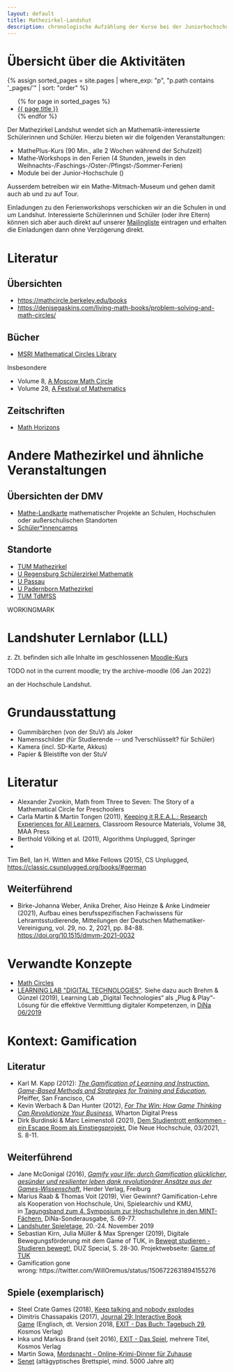 ```yaml
---
layout: default
title: Mathezirkel-Landshut
description: chronologische Aufzählung der Kurse bei der Juniorhochschule
---
```


# Übersicht über die Aktivitäten

{% assign sorted_pages = site.pages | where_exp: "p", "p.path contains '_pages/'" | sort: "order" %}
<ul>
  {% for page in sorted_pages %}
    <li><a href="{{ page.url }}">{{ page.title }}</a></li>
  {% endfor %}
</ul>

Der Mathezirkel Landshut wendet sich an Mathematik-interessierte Schülerinnen und Schüler. Hierzu bieten wir die folgenden Veranstaltungen:

- MathePlus-Kurs (90 Min., alle 2 Wochen während der Schulzeit)
- Mathe-Workshops in den Ferien (4 Stunden, jeweils in den Weihnachts-/Faschings-/Oster-/Pfingst-/Sommer-Ferien)
- Module bei der Junior-Hochschule ()

Ausserdem betreiben wir ein Mathe-Mitmach-Museum und gehen damit auch ab und zu auf Tour.

Einladungen zu den Ferienworkshops verschicken wir an die Schulen in und um Landshut. Interessierte Schülerinnen und Schüler (oder ihre Eltern) können sich aber auch direkt auf unserer [Mailingliste](https://lists.lrz.de/mailman/listinfo/mathezirkel-landshut) eintragen und erhalten die Einladungen dann ohne Verzögerung direkt.

# Literatur

## Übersichten

- https://mathcircle.berkeley.edu/books
- https://denisegaskins.com/living-math-books/problem-solving-and-math-circles/

## Bücher

- [MSRI Mathematical Circles Library](https://bookstore.ams.org/mcl)

Insbesondere
- Volume 8, [A Moscow Math Circle](https://bookstore.ams.org/mcl-8)
- Volume 28, [A Festival of Mathematics](https://maa.org/press/maa-reviews/a-festival-of-mathematics-a-source-book)

## Zeitschriften

- [Math Horizons](https://maa.org/press/periodicals/math-horizons)


# Andere Mathezirkel und ähnliche Veranstaltungen

## Übersichten der DMV

- [Mathe-Landkarte](https://www.mathematik.de/mathematik-landkarte)
  mathematischer Projekte an Schulen, Hochschulen oder außerschulischen Standorten
- [Schüler*innencamps](https://www.mathematik.de/schuelerinnencamps)

## Standorte

- [TUM Mathezirkel](https://www.math.cit.tum.de/math/department/outreach-activities/schulportal/schuelerinnen/mathezirkel/)
- [U Regensburg Schülerzirkel Mathematik](
https://schuelerzirkel.app.uni-regensburg.de/pm_wiki_latest/pmwiki-2.3.2/pmwiki.php)
- [U Passau](https://www.fim.uni-passau.de/schueler-lehrer/mathematik/mathezirkel)
- [U Padernborn Mathezirkel](https://math.uni-paderborn.de/studieninteressierte/mathezirkel)
- [TUM TdMfSS](https://www.math.cit.tum.de/math/department/outreach-activities/schulportal/schuelerinnen/tdmfss/)


WORKINGMARK




# Landshuter Lernlabor (LLL)

z. Zt. befinden sich alle Inhalte im geschlossenen
[Moodle-Kurs](https://moodle.haw-landshut.de/course/view.php?id=3412)

TODO not in the current moodle; try the archive-moodle (06 Jan 2022)

an der Hochschule Landshut.

# Grundausstattung

- Gummibärchen (von der StuV) als Joker
- Namensschilder (für Studierende -- und ?verschlüsselt? für Schüler)
- Kamera (incl. SD-Karte, Akkus)
- Papier & Bleistifte von der StuV

# Literatur

- Alexander Zvonkin, Math from Three to Seven: The Story of a
  Mathematical Circle for Preschoolers
- Carla Martin & Martin Tongen (2011), [Keeping it R.E.A.L.: Research
  Experiences for All Learners](https://bookstore.ams.org/clrm-38/),
  Classroom Resource Materials, Volume 38, MAA Press
- Berthold Völking et al. (2011), Algorithms Unplugged, Springer
-
Tim Bell, Ian H. Witten and Mike Fellows (2015), CS Unplugged,
https://classic.csunplugged.org/books/#german

## Weiterführend

- Birke-Johanna Weber, Anika Dreher, Aiso Heinze & Anke Lindmeier (2021), Aufbau eines berufsspezifischen Fachwissens für Lehramtsstudierende, Mitteilungen der Deutschen Mathematiker-Vereinigung, vol. 29, no. 2, 2021, pp. 84-88. https://doi.org/10.1515/dmvm-2021-0032

# Verwandte Konzepte

- [Math Circles](https://mathcircles.org/)
- [LEARNING LAB "DIGITAL TECHNOLOGIES"](https://www.ll4dt.org/). Siehe
  dazu auch Brehm & Günzel (2019), Learning Lab „Digital Technologies“
  als „Plug & Play“-Lösung für die effektive Vermittlung digitaler
  Kompetenzen, in [DiNa 06/2019](https://diz-bayern.de/DiNa/06_2019)

# Kontext: Gamification

<h2>Literatur</h2>
<ul>
<li>Karl M. Kapp (2012): <a href="https://opac.haw-landshut.de/TouchPoint/perma.do?q=1035%3D%22BV043809607%22+IN+%5B3%5D&amp;v=fla&amp;l=de" target="_blank"><i>The Gamification of Learning and Instruction. Game-Based Methods and Strategies for Training and Education</i></a>, Pfeiffer, San Francisco, CA</li>
<li>Kevin Werbach &amp; Dan Hunter (2012), <i><a href="https://opac.haw-landshut.de/TouchPoint/perma.do?q=1035%3D%22BV045888308%22+IN+%5B3%5D&amp;v=fla&amp;l=de" target="_blank">For The Win: How Game Thinking Can Revolutionize Your Business</a></i>, Wharton Digital Press</li>
<li>Dirk Burdinski &amp; Marc Leimenstoll (2021), <a href="https://moodle.haw-landshut.de/draftfile.php/106364/user/draft/484888972/BurdinskiLeimenstoll2021.pdf">Dem Studientrott entkommen - ein Escape Room als Einstiegsprojekt</a>, Die Neue Hochschule, 03/2021, S. 8-11.</li>
</ul>
<h2>Weiterführend</h2>
<div>
<ul>
<li>Jane McGonigal (2016), <a href="https://opac.haw-landshut.de/search?bvnr=BV043590461" target="_blank"><i>Gamify your life: durch Gamification glücklicher, gesünder und resilienter leben </i></a><a href="https://opac.haw-landshut.de/search?bvnr=BV043590461" target="_blank"><i>dank revolutionärer Ansätze aus der Games-Wissenschaft</i></a>, Herder Verlag, Freiburg</li>
<li>Marius Raab &amp; Thomas Voit (2019), Vier Gewinnt? Gamification-Lehre als Kooperation von Hochschule, Uni, Spielearchiv und KMU, in <a href="https://www.th-nuernberg.de/fileadmin/abteilungen/sll/Dokumente/Hochschuldidaktik/MINT_Symp_19/MINT-Symposium_2019_Tagungsband.pdf">Tagungsband zum 4. Symposium zur Hochschullehre in den MINT-Fächern</a>, DiNa-Sonderausgabe, S. 69-77.</li>
<li><a href="https://www.landshuter-spieletage.de">Landshuter Spieletage</a>, 20.-24. November 2019</li>
<li>Sebastian Kirn, Julia Müller &amp; Max Sprenger (2019), Digitale Bewegungsförderung mit dem Game of TUK, in <a href="https://www.duz-special.de/media/baf43cd48414beeb49d9c0f10c201bffdc160028/59e1f310bf4ef936e7110f5254e7bbfdd9d8b955.pdf">Bewegt studieren - Studieren bewegt!</a>, DUZ Special, S. 28-30. Projektwebseite: <a href="https://www.uni-kl.de/ueber-die-tuk/leben-und-kultur/game-of-tuk/">Game of TUK</a></li>
<li>Gamification gone wrong: https://twitter.com/WillOremus/status/1506722631894155276</li>
</ul>
</div>

## <h2>Spiele (exemplarisch)</h2>
<ul>
<li>Steel Crate Games (2018), <a href="https://keeptalkinggame.com/">Keep talking and nobody explodes</a></li>
<li>Dimitris Chassapakis (2017), <a href="https://journal29.com/#main">Journal 29: Interactive Book Game</a> (Englisch, dt. Version 2018, <a href="https://www.kosmos.de/buecher/kinder-jugendbuch/jugendbuch/krimi-spannung/9487/exit-das-buch-tagebuch-29">EXIT - Das Buch: Tagebuch 29</a>, Kosmos Verlag)</li>
<li>Inka und Markus Brand (seit 2016), <a href="https://www.kosmos.de/buecher/kinder-jugendbuch/jugendbuch/krimi-spannung/9487/exit-das-buch-tagebuch-29">EXIT - Das Spiel</a>, mehrere Titel, Kosmos Verlag</li>
<li>Martin Sowa, <a href="https://www.mordsnacht.de/">Mordsnacht - Online-Krimi-Dinner für Zuhause</a></li>
<li><a href="https://www.openculture.com/2021/05/learn-to-play-senet-the-5000-year-old-ancient-egyptian-game.html">Senet</a> (altägyptisches Brettspiel, mind. 5000 Jahre alt)</li>
</ul>
